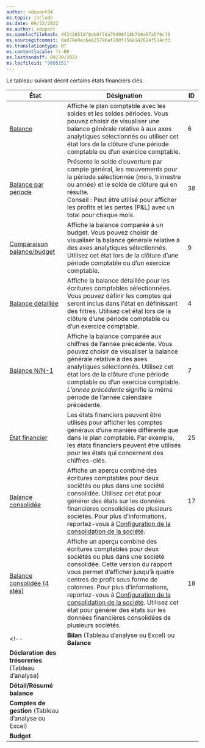 ```yaml
---
author: edupont04
ms.topic: include
ms.date: 09/22/2022
ms.author: edupont
ms.openlocfilehash: 443428518f8eb0f74a79409f18b7b9a07a5f0c70
ms.sourcegitcommit: 8ad79e0ec6e625796af298f756a142624f514cf3
ms.translationtype: HT
ms.contentlocale: fr-BE
ms.lasthandoff: 09/30/2022
ms.locfileid: "9605151"
---
```

Le tableau suivant décrit certains états financiers clés.

| État | Désignation | ID | 
|--|--|--|
| [Balance](https://businesscentral.dynamics.com?report=6) | Affiche le plan comptable avec les soldes et les soldes périodes. Vous pouvez choisir de visualiser une balance générale relative à aux axes analytiques sélectionnés ou utiliser cet état lors de la clôture d’une période comptable ou d’un exercice comptable. | 6 |
| [Balance par période](https://businesscentral.dynamics.com?report=38) | Présente le solde d’ouverture par compte général, les mouvements pour la période sélectionnée (mois, trimestre ou année) et le solde de clôture qui en résulte. <br>Conseil : Peut être utilisé pour afficher les profits et les pertes (P&L) avec un total pour chaque mois.| 38 |
| [Comparaison balance/budget](https://businesscentral.dynamics.com?report=9) | Affiche la balance comparée à un budget. Vous pouvez choisir de visualiser la balance générale relative à des axes analytiques sélectionnés. Utilisez cet état lors de la clôture d’une période comptable ou d’un exercice comptable. | 9 |
| [Balance détaillée](https://businesscentral.dynamics.com?report=4) | Affiche la balance détaillée pour les écritures comptables sélectionnées. Vous pouvez définir les comptes qui seront inclus dans l'état en définissant des filtres. Utilisez cet état lors de la clôture d’une période comptable ou d’un exercice comptable. | 4 |
| [Balance N/N-1](https://businesscentral.dynamics.com?report=7) | Affiche la balance comparée aux chiffres de l’année précédente. Vous pouvez choisir de visualiser la balance générale relative à des axes analytiques sélectionnés. Utilisez cet état lors de la clôture d’une période comptable ou d’un exercice comptable. *L’année précédente* signifie la même période de l’année calendaire précédente. | 7 | 
| [État financier](https://businesscentral.dynamics.com?report=25) | Les états financiers peuvent être utilisés pour afficher les comptes généraux d’une manière différente que dans le plan comptable. Par exemple, les états financiers peuvent être utilisés pour les états qui concernent des chiffres-clés. | 25 |
|[Balance consolidée](https://businesscentral.dynamics.com?report=10007)|Affiche un aperçu combiné des écritures comptables pour deux sociétés ou plus dans une société consolidée. Utilisez cet état pour générer des états sur les données financières consolidées de plusieurs sociétés. Pour plus d’informations, reportez-vous à [Configuration de la consolidation de la société](../finance-consolidated-company-reporting-setup.md).|17|
|[Balance consolidée (4 stés)](https://businesscentral.dynamics.com?report=10008)|Affiche un aperçu combiné des écritures comptables pour deux sociétés ou plus dans une société consolidée. Cette version du rapport vous permet d’afficher jusqu’à quatre centres de profit sous forme de colonnes. Pour plus d’informations, reportez-vous à [Configuration de la consolidation de la société](../finance-consolidated-company-reporting-setup.md). Utilisez cet état pour générer des états sur les données financières consolidées de plusieurs sociétés.|18|
<!-- | **Bilan** (Tableau d’analyse ou Excel) ou **Balance** |  |  |
| **Déclaration des trésoreries** (Tableau d’analyse) |  |  |
| **Détail/Résumé balance** |  |  |
| **Comptes de gestion** (Tableau d’analyse ou Excel) |  |  |
| **Budget** |  |  | -->
